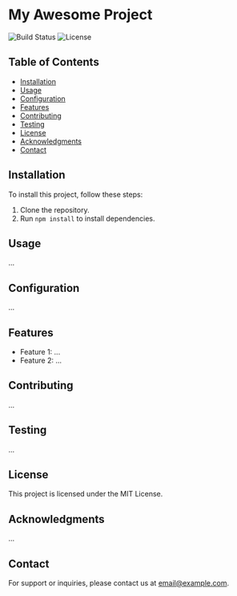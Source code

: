 # My Awesome Project

![Build Status](https://img.shields.io/badge/build-passing-brightgreen)
![License](https://img.shields.io/badge/license-MIT-blue)

## Table of Contents

- [Installation](#installation)
- [Usage](#usage)
- [Configuration](#configuration)
- [Features](#features)
- [Contributing](#contributing)
- [Testing](#testing)
- [License](#license)
- [Acknowledgments](#acknowledgments)
- [Contact](#contact)

## Installation

To install this project, follow these steps:

1. Clone the repository.
2. Run `npm install` to install dependencies.

## Usage

...

## Configuration

...

## Features

- Feature 1: ...
- Feature 2: ...

## Contributing

...

## Testing

...

## License

This project is licensed under the MIT License.

## Acknowledgments

...

## Contact

For support or inquiries, please contact us at [email@example.com](mailto:email@example.com).

